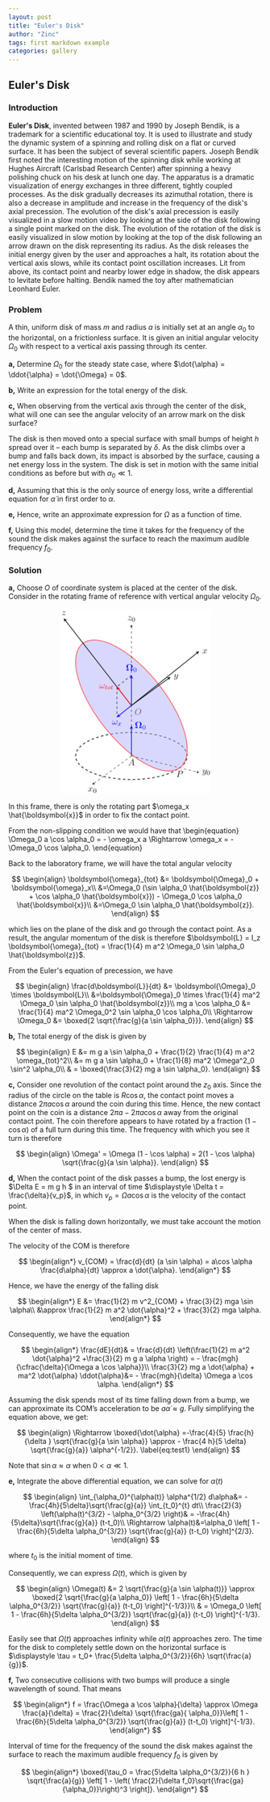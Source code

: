 ```yaml
---
layout: post
title: "Euler's Disk"
author: "Zinc"
tags: first markdown example
categories: gallery
---
```


 <script type="text/x-mathjax-config">
    MathJax.Hub.Config({
      tex2jax: {
        skipTags: ['script', 'noscript', 'style', 'textarea', 'pre'],
        inlineMath: [['$','$']]
      }
    });
  </script>
  <script src="https://cdn.mathjax.org/mathjax/latest/MathJax.js?config=TeX-AMS-MML_HTMLorMML" type="text/javascript"></script>

<script type="text/x-mathjax-config">
MathJax.Hub.Config({
  TeX: { equationNumbers: { autoNumber: "AMS" } }
});
</script>

## **Euler's Disk**


### **Introduction**

**Euler's Disk**, invented between 1987 and 1990 by Joseph Bendik, is a trademark for a scientific educational toy. It is used to illustrate and study the dynamic system of a spinning and rolling disk on a flat or curved surface. It has been the subject of several scientific papers. Joseph Bendik first noted the interesting motion of the spinning disk while working at Hughes Aircraft (Carlsbad Research Center) after spinning a heavy polishing chuck on his desk at lunch one day. The apparatus is a dramatic visualization of energy exchanges in three different, tightly coupled processes. As the disk gradually decreases its azimuthal rotation, there is also a decrease in amplitude and increase in the frequency of the disk's axial precession. The evolution of the disk's axial precession is easily visualized in a slow motion video by looking at the side of the disk following a single point marked on the disk. The evolution of the rotation of the disk is easily visualized in slow motion by looking at the top of the disk following an arrow drawn on the disk representing its radius. As the disk releases the initial energy given by the user and approaches a halt, its rotation about the vertical axis slows, while its contact point oscillation increases. Lit from above, its contact point and nearby lower edge in shadow, the disk appears to levitate before halting. Bendik named the toy after mathematician Leonhard Euler.

### **Problem**

A thin, uniform disk of mass $m$ and radius $a$ is initially set at an angle $\alpha_0$ to the horizontal, on a frictionless surface. It is given an initial angular velocity $\Omega_0$ with respect to a vertical axis passing through its center.


**a,** Determine $\Omega_0$ for the steady state case, where $\dot{\alpha} = \ddot{\alpha} = \dot{\Omega} = 0$.

**b,** Write an expression for the total energy of the disk.

**c,** When observing from the vertical axis through the center of the disk, what will one can see the angular velocity of an arrow mark on the disk surface?

The disk is then moved onto a special surface with small bumps of height $h$ spread over it – each bump is separated by $\delta$. As the disk climbs over a bump and falls back down, its impact is absorbed by the surface, causing a net energy loss in the system. The disk is set in motion with the same initial conditions as before
but with $\alpha_0 \ll 1$.

**d,** Assuming that this is the only source of energy loss, write a differential equation for $\dot{\alpha}$ in first order to $\alpha$.

**e,** Hence, write an approximate expression for $\Omega$ as a function of time.

**f,** Using this model, determine the time it takes for the frequency of the sound the disk makes against the surface to reach the maximum audible frequency $f_0$.

### **Solution**

**a,** Choose $O$ of coordinate system is placed at the center of the disk. Consider in the rotating frame of reference with vertical angular velocity $\Omega_0$.

<p align="center">
  <img width="300"  src="/images/gallery/eulerdisk/eulerdisk.png">
</p>

In this frame, there is only the rotating part $\omega_x \hat{\boldsymbol{x}}$ in order to fix the contact point. 

From the non-slipping condition we would have that
\begin{equation}
    \Omega_0 a \cos \alpha_0 = - \omega_x a \Rightarrow \omega_x = -\Omega_0 \cos \alpha_0. 
\end{equation}

Back to the laboratory frame, we will have the total angular velocity

$$
\begin{align}
        \boldsymbol{\omega}_{tot} &= \boldsymbol{\Omega}_0 + \boldsymbol{\omega}_x\\
        &=\Omega_0 (\sin \alpha_0 \hat{\boldsymbol{z}} + \cos \alpha_0 \hat{\boldsymbol{x}}) - \Omega_0 \cos \alpha_0 \hat{\boldsymbol{x}}\\
        &=\Omega_0 \sin \alpha_0 \hat{\boldsymbol{z}}.
\end{align}
$$
 
which lies on the plane of the disk and go through the contact point. As a result, the angular momentum of the disk is therefore $\boldsymbol{L} = I_z \boldsymbol{\omega}_{tot} = \frac{1}{4} m a^2 \Omega_0 \sin \alpha_0 \hat{\boldsymbol{z}}$.

From the Euler's equation of precession, we have

$$
\begin{align}
    \frac{d\boldsymbol{L}}{dt}  &= \boldsymbol{\Omega}_0 \times \boldsymbol{L}\\
    &=\boldsymbol{\Omega}_0 \times \frac{1}{4} ma^2 \Omega_0 \sin \alpha_0 \hat{\boldsymbol{z}}\\
    mg a \cos \alpha_0 &= \frac{1}{4} ma^2 \Omega_0^2 \sin \alpha_0 \cos \alpha_0\\
\Rightarrow \Omega_0 &= \boxed{2 \sqrt{\frac{g}{a \sin \alpha_0}}}.
\end{align}
$$

**b,** The total energy of the disk is given by 

$$
\begin{align}
        E &= m g a \sin \alpha_0 + \frac{1}{2} \frac{1}{4} m a^2 \omega_{tot}^2\\
        &=  m g a \sin \alpha_0 + \frac{1}{8} ma^2 \Omega^2_0 \sin^2 \alpha_0\\
        & = \boxed{\frac{3}{2} mg a \sin \alpha_0}.
\end{align}
$$

**c,** Consider one revolution of the contact point around the $z_0$ axis. Since the radius of the circle on the table is $R \cos \alpha$, the contact point moves a distance $2\pi a \cos \alpha$ around the coin during this time. Hence, the new contact point on the coin is a distance $2 \pi a − 2\pi a \cos \alpha$ away from the original contact point. The coin therefore appears to have rotated by a fraction $(1 − \cos \alpha)$ of a full turn during this time. The frequency with which you see it turn is therefore

$$
\begin{align}
        \Omega' = \Omega (1 - \cos \alpha) = 2(1 - \cos \alpha) \sqrt{\frac{g}{a \sin \alpha}}.
\end{align}
$$

**d,** When the contact point of the disk passes a bump, the lost energy is $\Delta E = m g h $ in an interval of time $\displaystyle \Delta t = \frac{\delta}{v_p}$, in which $v_p = \Omega a \cos \alpha$ is the velocity of the contact point.

When the disk is falling down horizontally, we must take account the motion of the center of mass. 

The velocity of the COM is therefore

$$
\begin{align*}
     v_{COM} = \frac{d}{dt} (a \sin \alpha) = a\cos \alpha \frac{d\alpha}{dt} \approx a \dot{\alpha}.
\end{align*}
$$


Hence, we have the energy of the falling disk

$$
\begin{align*}
     E &= \frac{1}{2} m v^2_{COM} + \frac{3}{2} mga \sin \alpha\\
     &\approx \frac{1}{2} m a^2 \dot{\alpha}^2 + \frac{3}{2} mga \alpha.
\end{align*}
$$

Consequently, we have the equation 

$$
\begin{align*}
     \frac{dE}{dt}& = \frac{d}{dt} \left(\frac{1}{2} m a^2 \dot{\alpha}^2 +\frac{3}{2} m g a \alpha \right) = - \frac{mgh}{\cfrac{\delta}{\Omega a \cos \alpha}}\\
    \frac{3}{2} mg a  \dot{\alpha} + ma^2 \dot{\alpha} \ddot{\alpha}&= - \frac{mgh}{\delta} \Omega a \cos \alpha.
\end{align*}
$$


Assuming the disk spends most of its time falling down from a bump, we can approximate its COM’s acceleration to be $a \dot{\alpha} \approx g$. Fully simplifying the equation above, we get:

$$
\begin{align}
         \Rightarrow \boxed{\dot{\alpha} =-\frac{4}{5} \frac{h}{\delta } \sqrt{\frac{g}{a \sin \alpha}} \approx - \frac{4 h}{5 \delta} \sqrt{\frac{g}{a}} \alpha^{-1/2}}. 
         \label{eq:test1}
\end{align}
$$

Note that $\sin \alpha \approx \alpha$ when $0<\alpha \ll 1$. 


**e,** Integrate the above differential equation, we can solve for $\alpha (t)$

$$
\begin{align}
       \int_{\alpha_0}^{\alpha(t)} \alpha^{1/2} d\alpha&= -\frac{4h}{5\delta}\sqrt{\frac{g}{a}} \int_{t_0}^{t} dt\\
       \frac{2}{3} \left(\alpha(t)^{3/2} - \alpha_0^{3/2} \right)& = -\frac{4h}{5\delta}\sqrt{\frac{g}{a}} (t-t_0)\\
       \Rightarrow \alpha(t)&=\alpha_0 \left[ 1 - \frac{6h}{5\delta \alpha_0^{3/2}} \sqrt{\frac{g}{a}} (t-t_0) \right]^{2/3}.
\end{align}
$$

where $t_0$ is the initial moment of time.

Consequently, we can express $\Omega(t)$, which is given by

$$
\begin{align}
        \Omega(t) &= 2 \sqrt{\frac{g}{a \sin \alpha(t)}} \approx \boxed{2 \sqrt{\frac{g}{a \alpha_0}} \left[ 1 - \frac{6h}{5\delta \alpha_0^{3/2}} \sqrt{\frac{g}{a}} (t-t_0) \right]^{-1/3}}\\
        & = \Omega_0 \left[ 1 - \frac{6h}{5\delta \alpha_0^{3/2}} \sqrt{\frac{g}{a}} (t-t_0) \right]^{-1/3}.
\end{align}
$$

Easily see that $\Omega(t)$ approaches infinity while $\alpha(t)$ approaches zero. The time for the disk to completely settle down on the horizontal surface is $\displaystyle \tau = t_0+ \frac{5\delta \alpha_0^{3/2}}{6h} \sqrt{\frac{a}{g}}$.


**f,** Two consecutive collisions with two bumps will produce a single wavelength of sound. That means

$$
\begin{align*}
 f = \frac{\Omega a \cos \alpha}{\delta} \approx \Omega \frac{a}{\delta} =  \frac{2}{\delta} \sqrt{\frac{ga}{ \alpha_0}}\left[ 1 - \frac{6h}{5\delta \alpha_0^{3/2}} \sqrt{\frac{g}{a}} (t-t_0) \right]^{-1/3}.
\end{align*}
$$

Interval of time for the frequency of the sound the disk makes
against the surface to reach the maximum audible frequency $f_0$ is given by

$$
\begin{align*}
    \boxed{\tau_0 = \frac{5\delta \alpha_0^{3/2}}{6 h } \sqrt{\frac{a}{g}} \left[ 1 - \left( \frac{2}{\delta f_0}\sqrt{\frac{ga}{\alpha_0}}\right)^3 \right]}.
\end{align*}
$$


